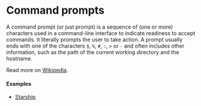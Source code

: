 # Command prompts

A command prompt (or just prompt) is a sequence of (one or more) characters used in a command-line interface to indicate readiness to accept commands. It literally prompts the user to take action. A prompt usually ends with one of the characters `$`, `%`, `#`, `:`, `>` or `-` and often includes other information, such as the path of the current working directory and the hostname.

Read more on [Wikipedia](https://en.wikipedia.org/wiki/Command-line_interface#Command_prompt).

#### Examples
- [Starship](https://starship.rs)
